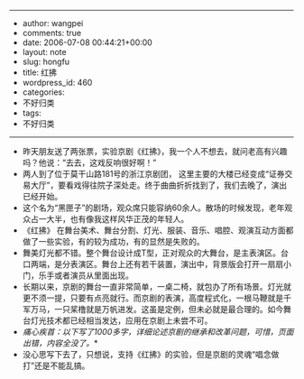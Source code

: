 - --
- author: wangpei
- comments: true
- date: 2006-07-08 00:44:21+00:00
- layout: note
- slug: hongfu
- title: 红拂
- wordpress_id: 460
- categories:
- 不好归类
- tags:
- 不好归类
- --
- 昨天朋友送了两张票，实验京剧《红拂》，我一个人不想去，就问老高有兴趣吗？他说：“去去，这戏反响很好啊！”
- 两人到了位于莫干山路181号的浙江京剧团， 这里主要的大楼已经变成“证券交易大厅”，要看戏得往院子深处走。终于曲曲折折找到了，我们去晚了，演出已经开始。
- 这个名为“黑匣子”的剧场，观众席只能容纳60余人。散场的时候发现，老年观众占一大半，也有像我这样风华正茂的年轻人。
- 《红拂》 在舞台美术、舞台分割、灯光、服装、音乐、唱腔、观演互动方面都做了一些实验，有的较为成功，有的显然是失败的。
- 舞美灯光都不错。整个舞台设计成T型，正对观众的大舞台，是主表演区。台口两端，是分表演区。舞台上还有若干装置，演出中，背景版会打开一扇扇小门，乐手或者演员从里面出现。
- 长期以来，京剧的舞台一直非常简单，一桌二椅，就包办了所有场景。灯光就更不须一提，只要有点亮就行。而京剧的表演，高度程式化，一根马鞭就是千军万马，一只桨橹就是万帆进发。这虽是定例，但未必就是最合理的。如今舞台灯光技术都已经相当发达，应用在京剧上未尝不可。
- *痛心疾首：以下写了1000多字，详细论述京剧的继承和改革问题，可惜，页面出错，内容全没了。**
- 没心思写下去了，只想说，支持《红拂》的实验，但是京剧的灵魂“唱念做打”还是不能乱搞。
